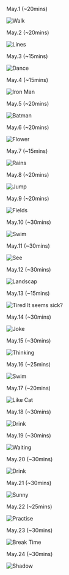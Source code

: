 May.1 (~20mins)

![Walk](1.jpg)

May.2 (~20mins)

![Lines](2.jpg)

May.3 (~15mins)

![Dance](3.jpg)

May.4 (~15mins)

![Iron Man](4.jpg)

May.5 (~20mins)

![Batman](5.jpg)

May.6 (~20mins)

![Flower](6.jpg)

May.7 (~15mins)

![Rains](7.jpg)

May.8 (~20mins)

![Jump](8.jpg)

May.9 (~20mins)

![Fields](9.jpg)

May.10 (~30mins)

![Swim](10.jpg)

May.11 (~30mins)

![See](11.jpg)

May.12 (~30mins)

![Landscap](12.jpg)

May.13 (~15mins)

![Tired](13.jpg) It seems sick?

May.14 (~30mins)

![Joke](14.jpg)

May.15 (~30mins)

![Thinking](15.jpg)

May.16 (~25mins)

![Swim](16.jpg)

May.17 (~20mins)

![Like Cat](17.jpg)

May.18 (~30mins)

![Drink](18.jpg)

May.19 (~30mins)

![Waiting](19.jpg)

May.20 (~30mins)

![Drink](20.jpg)

May.21 (~30mins)

![Sunny](21.jpg)

May.22 (~25mins)

![Practise](22.jpg)

May.23 (~30mins)

![Break Time](23.jpg)

May.24 (~30mins)

![Shadow](24.jpg)

